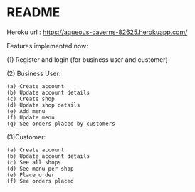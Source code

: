 # README

Heroku url : https://aqueous-caverns-82625.herokuapp.com/

Features implemented now:

(1) Register and login (for business user and customer)

(2) Business User:

	(a) Create account
	(b) Update account details
	(c) Create shop	
	(d) Update shop details
	(e) Add menu
	(f) Update menu
	(g) See orders placed by customers
(3)Customer:

	(a) Create account
	(b) Update account details
	(c) See all shops
	(d) See menu per shop
	(e) Place order
	(f) See orders placed
